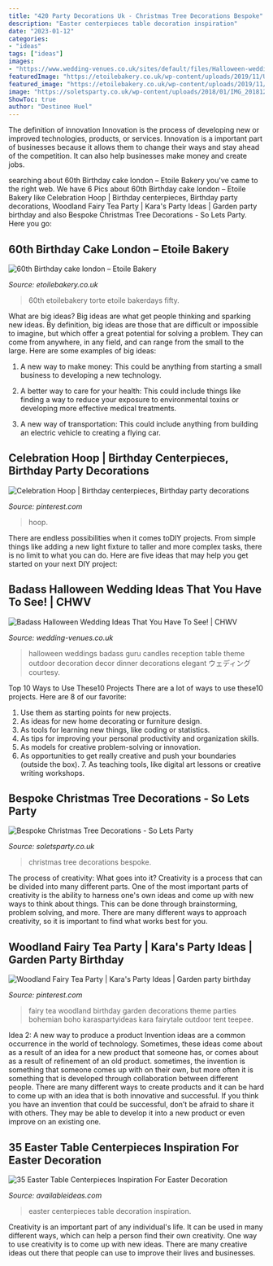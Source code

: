 ```yaml
---
title: "420 Party Decorations Uk - Christmas Tree Decorations Bespoke"
description: "Easter centerpieces table decoration inspiration"
date: "2023-01-12"
categories:
- "ideas"
tags: ["ideas"]
images:
- "https://www.wedding-venues.co.uk/sites/default/files/Halloween-wedding-ideas-HangCandles_WeddingsbyCandle.jpg"
featuredImage: "https://etoilebakery.co.uk/wp-content/uploads/2019/11/UNADJUSTEDNONRAW_thumb_b7ee-768x1024.jpg"
featured_image: "https://etoilebakery.co.uk/wp-content/uploads/2019/11/UNADJUSTEDNONRAW_thumb_b7ee-768x1024.jpg"
image: "https://soletsparty.co.uk/wp-content/uploads/2018/01/IMG_20181219_142457.jpg"
ShowToc: true
author: "Destinee Huel"
---
```



The definition of innovation
Innovation is the process of developing new or improved technologies, products, or services. Innovation is a important part of businesses because it allows them to change their ways and stay ahead of the competition. It can also help businesses make money and create jobs.

	

		
searching about 60th Birthday cake london – Etoile Bakery you've came to the right web. We have 6 Pics about 60th Birthday cake london – Etoile Bakery like Celebration Hoop | Birthday centerpieces, Birthday party decorations, Woodland Fairy Tea Party | Kara&#039;s Party Ideas | Garden party birthday and also Bespoke Christmas Tree Decorations - So Lets Party. Here you go:
		
    
## 60th Birthday Cake London – Etoile Bakery

<img loading=lazy src="https://etoilebakery.co.uk/wp-content/uploads/2019/11/UNADJUSTEDNONRAW_thumb_b7ee-768x1024.jpg" onerror="this.onerror=null;this.src='https://tse1.mm.bing.net/th?id=OIP.2dMvi7b719olcc9cH01XGwHaJ4&amp;pid=15.1';" alt="60th Birthday cake london – Etoile Bakery">

_Source: etoilebakery.co.uk_

>60th etoilebakery torte etoile bakerdays fifty. 

	

What are big ideas?
Big ideas are what get people thinking and sparking new ideas. By definition, big ideas are those that are difficult or impossible to imagine, but which offer a great potential for solving a problem. They can come from anywhere, in any field, and can range from the small to the large. Here are some examples of big ideas:
1. A new way to make money: This could be anything from starting a small business to developing a new technology.

2. A better way to care for your health: This could include things like finding a way to reduce your exposure to environmental toxins or developing more effective medical treatments.

3. A new way of transportation: This could include anything from building an electric vehicle to creating a flying car.


    
## Celebration Hoop | Birthday Centerpieces, Birthday Party Decorations

<img loading=lazy src="https://i.pinimg.com/736x/1e/97/9b/1e979bca63519606279ece9901ef9cc5.jpg" onerror="this.onerror=null;this.src='https://tse3.mm.bing.net/th?id=OIP.7pNIWzAL_16b9vE1w6RMQQHaJ3&amp;pid=15.1';" alt="Celebration Hoop | Birthday centerpieces, Birthday party decorations">

_Source: pinterest.com_

>hoop. 

	

There are endless possibilities when it comes toDIY projects. From simple things like adding a new light fixture to taller and more complex tasks, there is no limit to what you can do. Here are five ideas that may help you get started on your next DIY project: 

    
## Badass Halloween Wedding Ideas That You Have To See! | CHWV

<img loading=lazy src="https://www.wedding-venues.co.uk/sites/default/files/Halloween-wedding-ideas-HangCandles_WeddingsbyCandle.jpg" onerror="this.onerror=null;this.src='https://tse2.mm.bing.net/th?id=OIP.wsiko1h87CRKG8TdXbOBmgHaLH&amp;pid=15.1';" alt="Badass Halloween Wedding Ideas That You Have To See! | CHWV">

_Source: wedding-venues.co.uk_

>halloween weddings badass guru candles reception table theme outdoor decoration decor dinner decorations elegant ウェディング courtesy. 

	

Top 10 Ways to Use These10 Projects
There are a lot of ways to use these10 projects. Here are 8 of our favorite:
1. Use them as starting points for new projects.
2. As ideas for new home decorating or furniture design.
3. As tools for learning new things, like coding or statistics.
4. As tips for improving your personal productivity and organization skills.
5. As models for creative problem-solving or innovation.
6. As opportunities to get really creative and push your boundaries (outside the box).      7. As teaching tools, like digital art lessons or creative writing workshops. 
    
## Bespoke Christmas Tree Decorations - So Lets Party

<img loading=lazy src="https://soletsparty.co.uk/wp-content/uploads/2018/01/IMG_20181219_142457.jpg" onerror="this.onerror=null;this.src='https://tse1.mm.bing.net/th?id=OIP.TDASIREDQMluysiJ4YysOgHaJ4&amp;pid=15.1';" alt="Bespoke Christmas Tree Decorations - So Lets Party">

_Source: soletsparty.co.uk_

>christmas tree decorations bespoke. 

	

The process of creativity: What goes into it?
Creativity is a process that can be divided into many different parts. One of the most important parts of creativity is the ability to harness one's own ideas and come up with new ways to think about things. This can be done through brainstorming, problem solving, and more. There are many different ways to approach creativity, so it is important to find what works best for you.

    
## Woodland Fairy Tea Party | Kara&#039;s Party Ideas | Garden Party Birthday

<img loading=lazy src="https://i.pinimg.com/736x/c1/76/19/c17619c81968ee938e5b8ce8279dd3a9.jpg" onerror="this.onerror=null;this.src='https://tse4.mm.bing.net/th?id=OIP.rr-Gj5jc0qUcm067OrVqkAHaLH&amp;pid=15.1';" alt="Woodland Fairy Tea Party | Kara&#039;s Party Ideas | Garden party birthday">

_Source: pinterest.com_

>fairy tea woodland birthday garden decorations theme parties bohemian boho karaspartyideas kara fairytale outdoor tent teepee. 

	

Idea 2: A new way to produce a product
Invention ideas are a common occurrence in the world of technology. Sometimes, these ideas come about as a result of an idea for a new product that someone has, or comes about as a result of refinement of an old product. sometimes, the invention is something that someone comes up with on their own, but more often it is something that is developed through collaboration between different people. There are many different ways to create products and it can be hard to come up with an idea that is both innovative and successful. If you think you have an invention that could be successful, don’t be afraid to share it with others. They may be able to develop it into a new product or even improve on an existing one.

    
## 35 Easter Table Centerpieces Inspiration For Easter Decoration

<img loading=lazy src="http://availableideas.com/wp-content/uploads/2016/02/Easter-Centerpieces-Ideas-18.jpg" onerror="this.onerror=null;this.src='https://tse1.mm.bing.net/th?id=OIP.bHXWeDvnCoVJFllueM90sAHaJ4&amp;pid=15.1';" alt="35 Easter Table Centerpieces Inspiration For Easter Decoration">

_Source: availableideas.com_

>easter centerpieces table decoration inspiration. 

	

Creativity is an important part of any individual's life. It can be used in many different ways, which can help a person find their own creativity. One way to use creativity is to come up with new ideas. There are many creative ideas out there that people can use to improve their lives and businesses.


